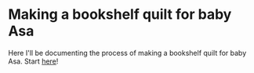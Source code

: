 <h1>Making a bookshelf quilt for baby Asa</h1>

Here I'll be documenting the process of making a bookshelf quilt for baby Asa. Start [here](/sketching.md)!

